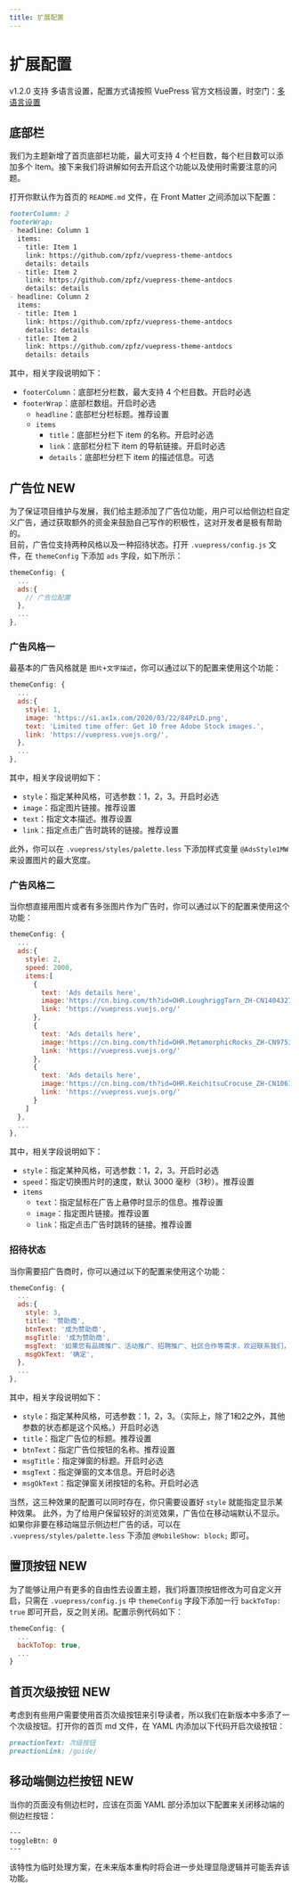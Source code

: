 ```yaml
---
title: 扩展配置
---
```


# 扩展配置

<a-alert type="info" closable>
  <span slot="message">
    v1.2.0 支持 多语言设置，配置方式请按照 VuePress 官方文档设置，时空门：<a href="https://vuepress.vuejs.org/zh/guide/i18n.html" target="_blank">多语言设置</a>
  </span>
</a-alert>

## 底部栏

我们为主题新增了首页底部栏功能，最大可支持 4 个栏目数，每个栏目数可以添加多个 Item。接下来我们将讲解如何去开启这个功能以及使用时需要注意的问题。  

打开你默认作为首页的 `README.md` 文件，在 Front Matter 之间添加以下配置：

```md
footerColumn: 2
footerWrap: 
- headline: Column 1
  items:
  - title: Item 1
    link: https://github.com/zpfz/vuepress-theme-antdocs
    details: details
  - title: Item 2
    link: https://github.com/zpfz/vuepress-theme-antdocs
    details: details
- headline: Column 2
  items:
  - title: Item 1
    link: https://github.com/zpfz/vuepress-theme-antdocs
    details: details
  - title: Item 2
    link: https://github.com/zpfz/vuepress-theme-antdocs
    details: details
```
其中，相关字段说明如下：
- `footerColumn`：底部栏分栏数，最大支持 4 个栏目数。<a-tag color="orange">开启时必选</a-tag>
- `footerWrap`：底部栏数组。<a-tag color="orange">开启时必选</a-tag>
  - `headline`：底部栏分栏标题。<a-tag color="green">推荐设置</a-tag>
  - `items`
    - `title`：底部栏分栏下 item 的名称。<a-tag color="orange">开启时必选</a-tag>
    - `link`：底部栏分栏下 item 的导航链接。<a-tag color="orange">开启时必选</a-tag>
    - `details`：底部栏分栏下 item 的描述信息。<a-tag color="blue">可选</a-tag>

## 广告位 <a-tag color="red">NEW</a-tag>

为了保证项目维护与发展，我们给主题添加了广告位功能，用户可以给侧边栏自定义广告，通过获取额外的资金来鼓励自己写作的积极性，这对开发者是极有帮助的。  
目前，广告位支持两种风格以及一种招待状态。打开 `.vuepress/config.js` 文件，在 `themeConfig` 下添加 `ads` 字段，如下所示：
```js {3-5}
themeConfig: {
  ...
  ads:{
    // 广告位配置
  },
  ...
}, 
```

### 广告风格一
最基本的广告风格就是 `图片+文字描述`，你可以通过以下的配置来使用这个功能：
```js
themeConfig: {
  ...
  ads:{
    style: 1, 
    image: 'https://s1.ax1x.com/2020/03/22/84PzLD.png',
    text: 'Limited time offer: Get 10 free Adobe Stock images.',
    link: 'https://vuepress.vuejs.org/',
  },
  ...
}, 
```
其中，相关字段说明如下：
- `style`：指定某种风格，可选参数：1，2，3。<a-tag color="orange">开启时必选</a-tag>
- `image`：指定图片链接。<a-tag color="green">推荐设置</a-tag>
- `text`：指定文本描述。<a-tag color="green">推荐设置</a-tag>
- `link`：指定点击广告时跳转的链接。<a-tag color="green">推荐设置</a-tag>

此外，你可以在 `.vuepress/styles/palette.less` 下添加样式变量 `@AdsStyle1MW` 来设置图片的最大宽度。

### 广告风格二  
当你想直接用图片或者有多张图片作为广告时，你可以通过以下的配置来使用这个功能：
```js
themeConfig: {
  ...
  ads:{
    style: 2, 
    speed: 2000,
    items:[
      {
        text: 'Ads details here',
        image:'https://cn.bing.com/th?id=OHR.LoughriggTarn_ZH-CN1404327665_1920x1080.jpg',
        link: 'https://vuepress.vuejs.org/'
      },
      {
        text: 'Ads details here',
        image:'https://cn.bing.com/th?id=OHR.MetamorphicRocks_ZH-CN9753251368_1920x1080.jpg',
        link: 'https://vuepress.vuejs.org/'
      },
      {
        text: 'Ads details here',
        image:'https://cn.bing.com/th?id=OHR.KeichitsuCrocuse_ZH-CN1061292366_1920x1080.jpg',
        link: 'https://vuepress.vuejs.org/'
      }
    ]
  },
  ...
}, 
```
其中，相关字段说明如下：
- `style`：指定某种风格，可选参数：1，2，3。<a-tag color="orange">开启时必选</a-tag>
- `speed`：指定切换图片时的速度，默认 3000 毫秒（3秒）。<a-tag color="green">推荐设置</a-tag>
- `items`  
    - `text`：指定鼠标在广告上悬停时显示的信息。<a-tag color="green">推荐设置</a-tag>
    - `image`：指定图片链接。<a-tag color="green">推荐设置</a-tag>
    - `link`：指定点击广告时跳转的链接。<a-tag color="green">推荐设置</a-tag>

### 招待状态
当你需要招广告商时，你可以通过以下的配置来使用这个功能：
```js
themeConfig: {
  ...
  ads:{
    style: 3, 
    title: '赞助商', 
    btnText: '成为赞助商',
    msgTitle: '成为赞助商',
    msgText: '如果您有品牌推广、活动推广、招聘推广、社区合作等需求，欢迎联系我们，成为赞助商。您的广告将出现在 AndDocs 文档侧边栏等页面。',
    msgOkText: '确定',
  },
  ...
}, 
```
其中，相关字段说明如下：
- `style`：指定某种风格，可选参数：1，2，3。（实际上，除了1和2之外，其他参数的状态都是这个风格。）<a-tag color="orange">开启时必选</a-tag>
- `title`：指定广告位的标题。<a-tag color="green">推荐设置</a-tag>
- `btnText`：指定广告位按钮的名称。<a-tag color="green">推荐设置</a-tag>
- `msgTitle`：指定弹窗的标题。<a-tag color="green">开启时必选</a-tag>
- `msgText`：指定弹窗的文本信息。<a-tag color="green">开启时必选</a-tag>
- `msgOkText`：指定弹窗关闭按钮的名称。<a-tag color="green">开启时必选</a-tag>

当然，这三种效果的配置可以同时存在，你只需要设置好 `style` 就能指定显示某种效果。
此外，为了给用户保留较好的浏览效果，广告位在移动端默认不显示。如果你非要在移动端显示侧边栏广告的话，可以在 `.vuepress/styles/palette.less` 下添加 `@MobileShow: block;` 即可。

## 置顶按钮 <a-tag color="red">NEW</a-tag>

为了能够让用户有更多的自由性去设置主题，我们将置顶按钮修改为可自定义开启，只需在 `.vuepress/config.js` 中 `themeConfig` 字段下添加一行 `backToTop: true` 即可开启，反之则关闭。配置示例代码如下：
```js {3}
themeConfig: {
  ...
  backToTop: true,
  ...
}
```

## 首页次级按钮 <a-tag color="red">NEW</a-tag>
考虑到有些用户需要使用首页次级按钮来引导读者，所以我们在新版本中多添了一个次级按钮。打开你的首页 md 文件，在 YAML 内添加以下代码开启次级按钮：   
```md
preactionText: 次级按钮
preactionLink: /guide/
```

## 移动端侧边栏按钮 <a-tag color="red">NEW</a-tag>
当你的页面没有侧边栏时，应该在页面 YAML 部分添加以下配置来关闭移动端的侧边栏按钮：
```sh
---
toggleBtn: 0
---
```
<a-alert type="warning" showIcon>
  <span slot="message">
    该特性为临时处理方案，在未来版本重构时将会进一步处理显隐逻辑并可能丢弃该功能。
  </span>
</a-alert> 